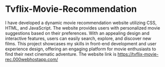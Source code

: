# Tvflix-Movie-Recommendation
I have developed a dynamic movie recommendation website utilizing CSS, HTML, and JavaScript. The website provides users with
personalized movie suggestions based on their preferences. With an appealing design and interactive features, users can easily search,
explore, and discover new films. This project showcases my skills in front-end development and user experience design, offering an engaging
platform for movie enthusiasts to find their next cinematic adventure. 
The website link is https://tvflix-movie-rec.000webhostapp.com/
